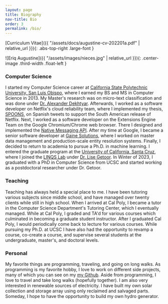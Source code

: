 ```yaml
---
layout: page
title: Biography
nav-title: Bio
order: 3
permalink: /bio/
---
```


[Curriculum Vitae]({{ "/assets/docs/augustine-cv-202201a.pdf" | relative_url }}){: .abs-top-right .large-font }

![Eriq Augustine]({{ "/assets/images/nieces.jpg" | relative_url }}){: .center-image .third-width .float-left }

### Computer Science

I started my Computer Science career at [California State Polytechnic University, San Luis Obispo](https://www.calpoly.edu/), where I earned my BS and MS in Computer Science in 2013.
My Master's research was on micro-text classification and was done under [Dr. Alexander Dekhtyar](https://users.csc.calpoly.edu/~dekhtyar/).
Afterwards, I worked as a software developer on Netflix's cloud reliability team, where I implemented my thesis, [SPOONS](https://dl.acm.org/doi/abs/10.1145/2187980.2187983), on Spanish tweets to support the South American release of Netflix.
Next, I worked as a software developer on the Extensions Engine Team on the Google Chromium/Chrome web browser.
There I designed and implemented the [Native Messaging API](https://developer.chrome.com/docs/apps/nativeMessaging/).
After my time at Google, I became a senior software developer at [Gaine Solutions](https://gaine.com/), where I worked on master data management and production-scale entity resolution systems.
Finally, I decided to return to academia to pursue a Ph.D. in machine learning.
I entered the graduate program at the [University of California, Santa Cruz](https://www.ucsc.edu/),
where I joined the [LINQS Lab](https://linqs.org) under [Dr. Lise Getoor](https://getoor.soe.ucsc.edu).
In Winter of 2023, I graduated with a PhD in Computer Science from UCSC and started working as a postdoctoral researcher under Dr. Getoor.

### Teaching

Teaching has always held a special place to me.
I have been tutoring various subjects since middle school,
and have managed over twenty clients while still in high school.
When I arrived at Cal Poly, I became a tutor in the Computer Science Department's Tutoring Center, which I eventually managed.
While at Cal Poly, I graded and TA'd for various courses which culminated in becoming a graduate student instructor.
After I graduated Cal Poly, I would periodically come back to lecture for various courses.
While pursuing my Ph.D. at UCSC I have also had the opportunity to revamp a course, co-create a course, and supervise several students at the undergraduate, master's, and doctoral levels.

### Personal

My favorite things are programming, traveling, and going on long walks.
As programming is my favorite hobby, I love to work on different side projects,
many of which you can see on my [my Github](https://github.com/eriq-augustine/).
Aside from programming, I love to travel and take long walks (hopefully together).
I am also very interested in renewable sources of electricity.
I have built my own solar collection and storage array using only reclaimed and salvaged parts.
Someday, I hope to have the opportunity to build my own hydro generator.
